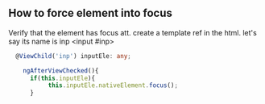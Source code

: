 ## How to force element into focus

Verify that the element has focus att.
create a template ref in the html. let's say its name is inp <input #inp>

```ts
  @ViewChild('inp') inputEle: any; 

    ngAfterViewChecked(){
      if(this.inputEle){
           this.inputEle.nativeElement.focus();
      }
```
